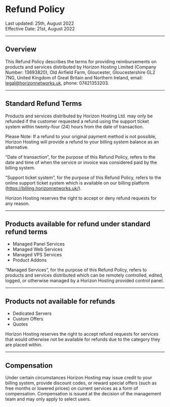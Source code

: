 # Refund Policy

Last updated: 25th, August 2022 <br/>
Effective Date: 21st, August 2022

---

## Overview

This Refund Policy describes the terms for providing reimbursements on products and services distributed by Horizon Hosting Limited (Company Number: 13693820), Old Airfield Farm, Gloucester, Gloucestershire GL2 7NG, United Kingdom of Great Britain and Northern Ireland, email: legal@horizonnetworks.uk, phone: 07421353203.

---

## Standard Refund Terms

Products and services distributed by Horizon Hosting Ltd. may only be refunded if the customer requested a refund using the support ticket system within twenty-four (24) hours from the date of transaction.

Please Note: If a refund to your original payment method is not possible, Horizon Hosting will provide a refund to your billing system balance as an alternative.

“Date of transaction”, for the purpose of this Refund Policy, refers to the date and time of when the service or invoice was considered paid by the billing system. 

“Support ticket system”, for the purpose of this Refund Policy, refers to the online support ticket system which is available on our billing platform (https://billing.horizonnetworks.uk/).

Horizon Hosting reserves the right to accept or deny refund requests for any reason.

---

## Products available for refund under standard refund terms

- Managed Panel Services
- Managed Web Services
- Managed VPS Services
- Product Addons

“Managed Services”, for the purpose of this Refund Policy, refers to products and services distributed which can be remotely controlled, edited, logged, or otherwise managed by a Horizon Hosting provided control panel.

---

## Products not available for refunds

- Dedicated Servers
- Custom Offers
- Quotes

Horizon Hosting reserves the right to accept refund requests for services that would otherwise not be available for refunds due to the category they are placed within.

---

## Compensation

Under certain circumstances Horizon Hosting may issue credit to your billing system, provide discount codes, or reward special offers (such as free months or lowered prices) on current services as a form of compensation. Compensation is issued at the decision of the management team and may only apply to select users.